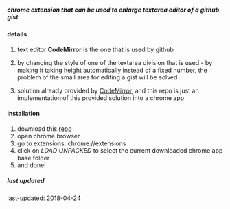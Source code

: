 ##### chrome extension that can be used to enlarge textarea editor of a github gist

#### details

1. text editor **CodeMirror** is the one that is used by github
2. by changing the style of one of the textarea division that is used - by making it taking height automatically instead of a fixed number, the problem of the small area for editing a gist will be solved

3. solution already provided by [CodeMirror](https://codemirror.net/demo/resize.html), and this repo is just an implementation of this provided solution into a chrome app


#### installation

1. download this [repo](https://github.com/haythamdouaihy/github-editor-textarea-enlarger-chrome-ext.git)
2. open chrome browser
3. go to extensions: chrome://extensions
4. click on *LOAD UNPACKED* to select the current downloaded chrome app base folder
5. and done!

##### last updated
last-updated: 2018-04-24

